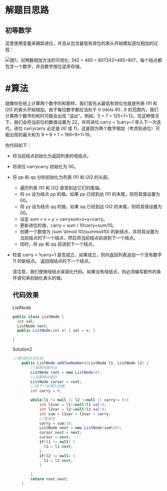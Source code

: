 # 解题目思路

## 初等数学

这里使用变量来跟踪进位，并且从包含最低有效位的表头开始模拟逐位相加的过程：

![*图1，对两数相加方法的可视化: 342 + 465 = 807342+465=807，每个结点都包含一个数字，并且数字按位逆序存储。*](https://pic.leetcode-cn.com/Figures/2/2_add_two_numbers.svg)

# #算法

就像你在纸上计算两个数字的和那样，我们首先从最低有效位也就是列表 l1l1 和 l2l2 的表头开始相加。由于每位数字都应当处于 0 \ldots 90…9 的范围内，我们计算两个数字的和时可能会出现 “溢出”。例如，5 + 7 = 125+7=12。在这种情况下，我们会将当前位的数值设置为 22，并将进位 carry = 1carry=1 带入下一次迭代。进位 carrycarry 必定是 00 或 11，这是因为两个数字相加（考虑到进位）可能出现的最大和为 9 + 9 + 1 = 199+9+1=19。

伪代码如下：

* 将当前结点初始化为返回列表的哑结点。

* 将进位 carrycarry 初始化为 00。

* 将 pp 和 qq 分别初始化为列表 l1l1 和 l2l2 的头部。

  * 遍历列表 l1l1 和 l2l2 直至到达它们的尾端。
  * 将 xx 设为结点 pp 的值。如果 pp 已经到达 l1l1 的末尾，则将其值设置为 00。
  * 将 yy 设为结点 qq 的值。如果 qq 已经到达 l2l2 的末尾，则将其值设置为 00。
  * 设定 sum = x + y + carrysum=x+y+carry。
  * 更新进位的值，carry = sum / 10carry=sum/10。
  * 创建一个数值为 (sum \bmod 10)(summod10) 的新结点，并将其设置为当前结点的下一个结点，然后将当前结点前进到下一个结点。
  * 同时，将 pp 和 qq 前进到下一个结点。

* 检查 carry = 1carry=1 是否成立，如果成立，则向返回列表追加一个含有数字 11 的新结点。
  返回哑结点的下一个结点。

  请注意，我们使用哑结点来简化代码。如果没有哑结点，则必须编写额外的条件语句来初始化表头的值。

  ## 代码效果

  ListNode

  ```java
  public class ListNode {
  	int val;
  	ListNode next;
  	public ListNode(int x) { val = x; }
  
  }
  ```

  Solution2

  ```java
  //递归的方式实现
      public ListNode addTwoNumbers(ListNode l1, ListNode l2) {
          //链表的根节点
          ListNode root = new ListNode(0);
          //运算移动指针
          ListNode cursor = root;
          //向下一位带入参数
          int carry = 0;
  
          while(l1 != null || l2 !=null || carry!= 0){
              int l1var = l1!=null?l1.val:0;
              int l2var = l2!=null?l2.val:0;
              int sum = l1var + l2var + carry;
              //取进位
              carry = sum/10;
              ListNode next = new ListNode(sum%10);
              cursor.next = next;
              cursor = next;
              if(l1 != null) {
              	l1 = l1.next;
              }
              if(l2 != null) {
              	l2 = l2.next;
              }
      
          }
          return root.next;
      }
  ```

  

